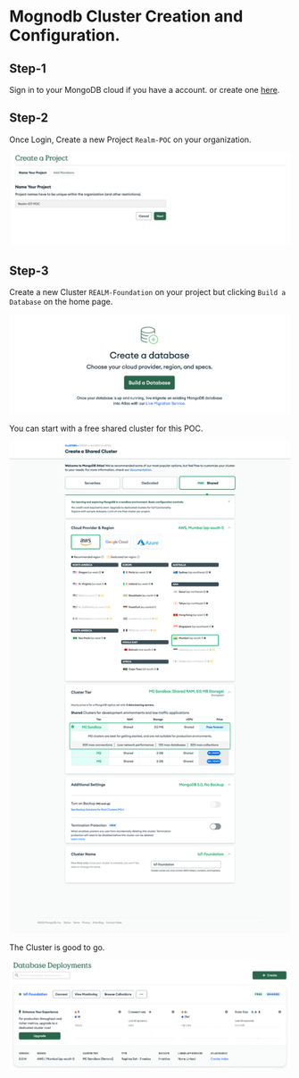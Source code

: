 
# Mognodb Cluster Creation and Configuration.

## Step-1
Sign in to your MongoDB cloud if you have a account. or create one [here](https://account.mongodb.com/account/register). 

## Step-2
Once Login, Create a new Project ```Realm-POC``` on your organization.

![Project Creation](./screenshots/project-creation.png?raw=true "Project Creation")

## Step-3
Create a new Cluster ```REALM-Foundation``` on your project but clicking `Build a Database` on the home page.

![Build A Cluster](./screenshots/build-a-database.png?raw=true "Build A Cluster")

You can start with a free shared cluster for this POC.

![Build A Cluster](./screenshots/shared-cluster.png?raw=true "Build A Cluster")

The Cluster is good to go. 

![Cluster](./screenshots/cluster.png?raw=true "Cluster")

